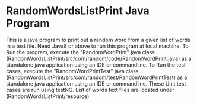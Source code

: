 # RandomWordsListPrint Java Program
This is a java program to print out a random word from a given list of words in a text file.
Need Java8 or above to run this program at local machine.
To Run the program, execute the "RandomWordPrint" java class (RandomWordsListPrint/src/com/random/code/RandomWordPrint.java) as a standalone java application using an IDE or commandline.
To Run the test cases, execute the "RandomWordPrintTest" java class (RandomWordsListPrint/src/com/random/test/RandomWordPrintTest) as a standalone java application using an IDE or commandline.
These Unit test cases are run using testNG.
List of words text files are located under (RandomWordsListPrint/resource)